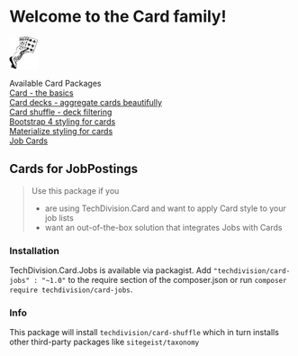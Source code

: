 # Welcome to the Card family!  
<img width="50" src="https://github.com/techdivision/card-documentation-assets/raw/master/assets/Logo.png" alt="" />

Available Card Packages  
[Card - the basics](https://github.com/techdivision/card)  
[Card decks - aggregate cards beautifully](https://github.com/techdivision/card-decks)      
[Card shuffle - deck filtering](https://github.com/techdivision/card-shuffle)      
[Bootstrap 4 styling for cards](https://github.com/techdivision/card-bootstrap4)        
[Materialize styling for cards](https://github.com/techdivision/card-materialize)  
[Job Cards](https://github.com/techdivision/card-jobs)  

## Cards for JobPostings

> Use this package if you
> - are using TechDivision.Card and want to apply Card style to your job lists
> - want an out-of-the-box solution that integrates Jobs with Cards

### Installation

TechDivision.Card.Jobs is available via packagist. Add `"techdivision/card-jobs" : "~1.0"` to the require section of the composer.json or run `composer require techdivision/card-jobs`.  

### Info
This package will install `techdivision/card-shuffle` which in turn installs other third-party packages like `sitegeist/taxonomy`  
